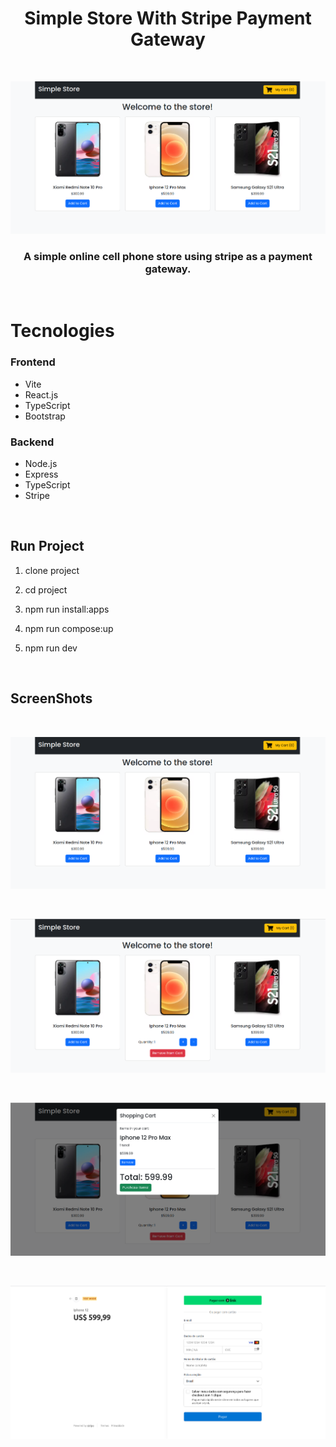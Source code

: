 <div align="center">

# Simple Store With Stripe Payment Gateway

<br />

![Home](./screenshots/1.png)


### A simple online cell phone store using stripe as a payment gateway.

</div>

<br />

# Tecnologies

### Frontend

- Vite
- React.js
- TypeScript
- Bootstrap

### Backend

- Node.js
- Express
- TypeScript
- Stripe

<br />

## Run Project

1. clone project

2. cd project

3. npm run install:apps

4. npm run compose:up

5. npm run dev

<br />

## ScreenShots

<br />

![Home](./screenshots/1.png)

<br />

![Home](./screenshots/2.png)

<br />

![Home](./screenshots/3.png)

<br />

![Home](./screenshots/4.png)